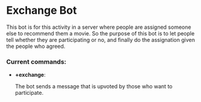 <h1>Exchange Bot</h1>

This bot is for this activity in a server where people are assigned someone else to recommend them a movie. So the purpose of this bot is to let people tell whether they are participating or no, and finally do the assignation given the people who agreed.

<h3>Current commands:</h3>
<ul>
	<li>
		<b>+exchange</b>:<br />
		<p>The bot sends a message that is upvoted by those who want to participate.</p>
</ul>